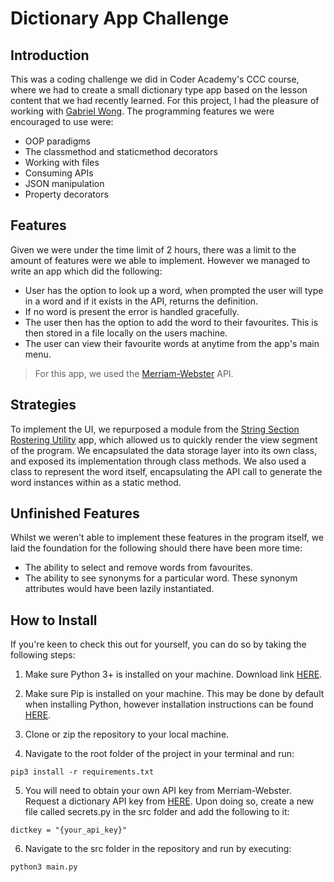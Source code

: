 # Dictionary App Challenge

## Introduction

This was a coding challenge we did in Coder Academy's CCC course, where we had to create a small dictionary type app based on the lesson content that we had recently learned. For this project, I had the pleasure of working with [Gabriel Wong](https://github.com/GabrielWongAu). The programming features we were encouraged to use were:

* OOP paradigms
* The classmethod and staticmethod decorators
* Working with files
* Consuming APIs
* JSON manipulation
* Property decorators

## Features

Given we were under the time limit of 2 hours, there was a limit to the amount of features were we able to implement. However we managed to write an app which did the following: 

* User has the option to look up a word, when prompted the user will type in a word and if it exists in the API, returns the definition.
* If no word is present the error is handled gracefully.
* The user then has the option to add the word to their favourites. This is then stored in a file locally on the users machine.
* The user can view their favourite words at anytime from the app's main menu.

> For this app, we used the [Merriam-Webster](https://dictionaryapi.com/) API.

## Strategies

To implement the UI, we repurposed a module from the [String Section Rostering Utility](https://github.com/redbrickhut/StringSectionRosteringUtility) app, which allowed us to quickly render the view segment of the program. We encapsulated the data storage layer into its own class, and exposed its implementation through class methods. We also used a class to represent the word itself, encapsulating the API call to generate the word instances within as a static method.

## Unfinished Features

Whilst we weren't able to implement these features in the program itself, we laid the foundation for the following should there have been more time:
* The ability to select and remove words from favourites.
* The ability to see synonyms for a particular word. These synonym attributes would have been lazily instantiated.

## How to Install

If you're keen to check this out for yourself, you can do so by taking the following steps:
1. Make sure Python 3+ is installed on your machine. Download link [HERE](https://www.python.org/downloads/).

2. Make sure Pip is installed on your machine. This may be done by default when installing Python, however installation instructions can be found [HERE](https://pip.pypa.io/en/stable/installing/).
3. Clone or zip the repository to your local machine.
4. Navigate to the root folder of the project in your terminal and run:
```
pip3 install -r requirements.txt
```  
5. You will need to obtain your own API key from Merriam-Webster. Request a dictionary API key from [HERE](https://dictionaryapi.com/register/index). Upon doing so, create a new file called secrets.py in the src folder and add the following to it:
```
dictkey = "{your_api_key}"
```
6. Navigate to the src folder in the repository and run by executing: 
```
python3 main.py
```
